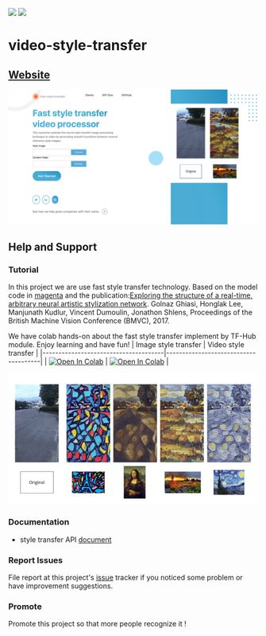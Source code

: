 [![](https://img.shields.io/badge/API-Document-blue)](https://10coding.gitbook.io/video-style-transfer-processor-api/)
![](https://img.shields.io/badge/build-passing-brightgreen)
# video-style-transfer

## [Website]()

![](/screenshot/img01.png)

## Help and Support
### Tutorial
In this project we are use fast style transfer technology. Based on the model code in [magenta](https://github.com/tensorflow/magenta/tree/master/magenta/models/arbitrary_image_stylization) and the publication:[Exploring the structure of a real-time, arbitrary neural artistic stylization network](https://arxiv.org/abs/1705.06830). Golnaz Ghiasi, Honglak Lee, Manjunath Kudlur, Vincent Dumoulin, Jonathon Shlens, Proceedings of the British Machine Vision Conference (BMVC), 2017. 

We have colab hands-on about the fast style transfer implement by TF-Hub module. Enjoy learning and have fun!
| Image style transfer                     | Video style transfer                          |
|--------------------------------------|--------------------------------------|
| [![Open In Colab](https://colab.research.google.com/assets/colab-badge.svg)](https://colab.research.google.com/github/andy6804tw/video-style-transfer-processor/blob/main/example/image_transfer(colab).ipynb) | [![Open In Colab](https://colab.research.google.com/assets/colab-badge.svg)](https://colab.research.google.com/github/andy6804tw/video-style-transfer-processor/blob/main/example/video_transfer(colab).ipynb) |

![](/screenshot/demo.gif)

### Documentation
- style transfer API [document](https://10coding.gitbook.io/video-style-transfer-processor-api)

### Report Issues 
File report at this project's [issue](https://github.com/andy6804tw/video-style-transfer-processor/issues) tracker if you noticed some problem or have improvement suggestions.

### Promote
Promote this project so that more people recognize it !